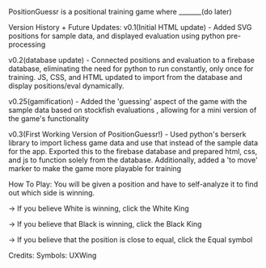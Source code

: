 PositionGuessr is a positional training game where _______(do later)



Version History + Future Updates:
v0.1(Initial HTML update) - Added SVG positions for sample data, and displayed evaluation using python pre-processing

v0.2(database update) - Connected positions and evaluation to a firebase database, eliminating the need for python to run constantly, only once for training. JS, CSS, and HTML updated to import from the database and display positions/eval dynamically. 

v0.25(gamification) - Added the 'guessing' aspect of the game with the sample data based on stockfish evaluations , allowing for a mini version of the game's functionality

v0.3(First Working Version of PositionGuessr!) - Used python's berserk library to import lichess game data and use that instead of the sample data for the app. Exported this to the firebase database and prepared html, css, and js to function solely from the 
database. Additionally, added a 'to move' marker to make the game more playable for training



How To Play:
You will be given a position and have to self-analyze it to find out which side is winning.

-> If you believe White is winning, click the White King

-> If you believe that Black is winning, click the Black King

-> If you believe that the position is close to equal, click the Equal symbol



Credits:
Symbols: UXWing
